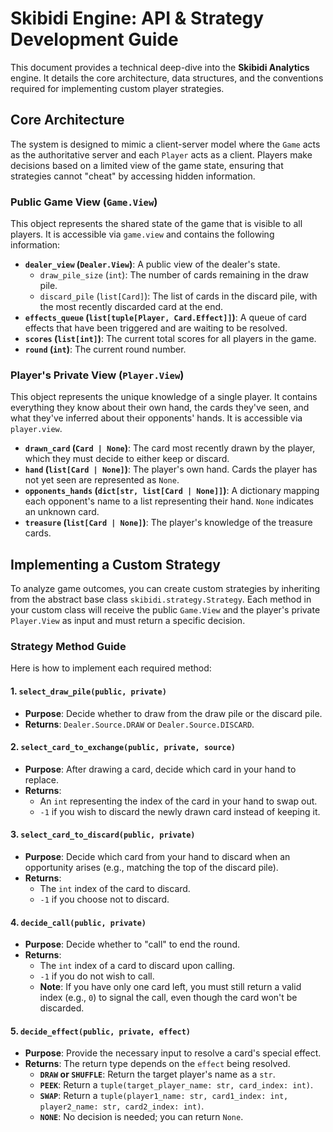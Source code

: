 # Skibidi Engine: API & Strategy Development Guide

This document provides a technical deep-dive into the **Skibidi Analytics** engine. It details the core architecture, data structures, and the conventions required for implementing custom player strategies.

## Core Architecture

The system is designed to mimic a client-server model where the `Game` acts as the authoritative server and each `Player` acts as a client. Players make decisions based on a limited view of the game state, ensuring that strategies cannot "cheat" by accessing hidden information.

### Public Game View (`Game.View`)

This object represents the shared state of the game that is visible to all players. It is accessible via `game.view` and contains the following information:

-   **`dealer_view` (`Dealer.View`)**: A public view of the dealer's state.
    -   `draw_pile_size` (`int`): The number of cards remaining in the draw pile.
    -   `discard_pile` (`list[Card]`): The list of cards in the discard pile, with the most recently discarded card at the end.
-   **`effects_queue` (`list[tuple[Player, Card.Effect]]`)**: A queue of card effects that have been triggered and are waiting to be resolved.
-   **`scores` (`list[int]`)**: The current total scores for all players in the game.
-   **`round` (`int`)**: The current round number.

### Player's Private View (`Player.View`)

This object represents the unique knowledge of a single player. It contains everything they know about their own hand, the cards they've seen, and what they've inferred about their opponents' hands. It is accessible via `player.view`.

-   **`drawn_card` (`Card | None`)**: The card most recently drawn by the player, which they must decide to either keep or discard.
-   **`hand` (`list[Card | None]`)**: The player's own hand. Cards the player has not yet seen are represented as `None`.
-   **`opponents_hands` (`dict[str, list[Card | None]]`)**: A dictionary mapping each opponent's name to a list representing their hand. `None` indicates an unknown card.
-   **`treasure` (`list[Card | None]`)**: The player's knowledge of the treasure cards.

## Implementing a Custom Strategy

To analyze game outcomes, you can create custom strategies by inheriting from the abstract base class `skibidi.strategy.Strategy`. Each method in your custom class will receive the public `Game.View` and the player's private `Player.View` as input and must return a specific decision.

### Strategy Method Guide

Here is how to implement each required method:

#### 1. `select_draw_pile(public, private)`
-   **Purpose**: Decide whether to draw from the draw pile or the discard pile.
-   **Returns**: `Dealer.Source.DRAW` or `Dealer.Source.DISCARD`.

#### 2. `select_card_to_exchange(public, private, source)`
-   **Purpose**: After drawing a card, decide which card in your hand to replace.
-   **Returns**:
    -   An `int` representing the index of the card in your hand to swap out.
    -   `-1` if you wish to discard the newly drawn card instead of keeping it.

#### 3. `select_card_to_discard(public, private)`
-   **Purpose**: Decide which card from your hand to discard when an opportunity arises (e.g., matching the top of the discard pile).
-   **Returns**:
    -   The `int` index of the card to discard.
    -   `-1` if you choose not to discard.

#### 4. `decide_call(public, private)`
-   **Purpose**: Decide whether to "call" to end the round.
-   **Returns**:
    -   The `int` index of a card to discard upon calling.
    -   `-1` if you do not wish to call.
    -   **Note**: If you have only one card left, you must still return a valid index (e.g., `0`) to signal the call, even though the card won't be discarded.

#### 5. `decide_effect(public, private, effect)`
-   **Purpose**: Provide the necessary input to resolve a card's special effect.
-   **Returns**: The return type depends on the `effect` being resolved.
    -   **`DRAW` or `SHUFFLE`**: Return the target player's name as a `str`.
    -   **`PEEK`**: Return a `tuple(target_player_name: str, card_index: int)`.
    -   **`SWAP`**: Return a `tuple(player1_name: str, card1_index: int, player2_name: str, card2_index: int)`.
    -   **`NONE`**: No decision is needed; you can return `None`.
